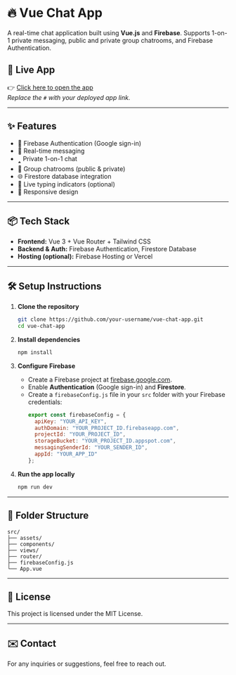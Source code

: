 # 🔥 Vue Chat App

A real-time chat application built using **Vue.js** and **Firebase**. Supports 1-on-1 private messaging, public and private group chatrooms, and Firebase Authentication.

## 🚀 Live App

👉 [Click here to open the app](#)  
*Replace the `#` with your deployed app link.*

---

## ✨ Features

- 🔐 Firebase Authentication (Google sign-in)
- 💬 Real-time messaging
- 🢑 Private 1-on-1 chat
- 🧵 Group chatrooms (public & private)
- 🌐 Firestore database integration
- 🔔 Live typing indicators (optional)
- 📱 Responsive design

---

## 📦 Tech Stack

- **Frontend:** Vue 3 + Vue Router + Tailwind CSS
- **Backend & Auth:** Firebase Authentication, Firestore Database
- **Hosting (optional):** Firebase Hosting or Vercel

---

## 🛠️ Setup Instructions

1. **Clone the repository**
   ```bash
   git clone https://github.com/your-username/vue-chat-app.git
   cd vue-chat-app
   ```

2. **Install dependencies**
   ```bash
   npm install
   ```

3. **Configure Firebase**
   - Create a Firebase project at [firebase.google.com](https://firebase.google.com).
   - Enable **Authentication** (Google sign-in) and **Firestore**.
   - Create a `firebaseConfig.js` file in your `src` folder with your Firebase credentials:
     ```js
     export const firebaseConfig = {
       apiKey: "YOUR_API_KEY",
       authDomain: "YOUR_PROJECT_ID.firebaseapp.com",
       projectId: "YOUR_PROJECT_ID",
       storageBucket: "YOUR_PROJECT_ID.appspot.com",
       messagingSenderId: "YOUR_SENDER_ID",
       appId: "YOUR_APP_ID"
     };
     ```

4. **Run the app locally**
   ```bash
   npm run dev
   ```

---

## 📁 Folder Structure

```
src/
├── assets/
├── components/
├── views/
├── router/
├── firebaseConfig.js
└── App.vue
```

---

## 📄 License

This project is licensed under the MIT License.

---

## ✉️ Contact

For any inquiries or suggestions, feel free to reach out.

